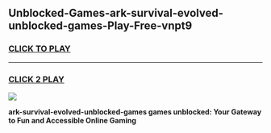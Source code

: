 
## Unblocked-Games-ark-survival-evolved-unblocked-games-Play-Free-vnpt9
<h3>
<a href="https://premium76.site?title=ark-survival-evolved-unblocked-games&ref=20A">CLICK TO PLAY</a></h3>
<hr>

<h3>
<a href="https://premium76.site?title=ark-survival-evolved-unblocked-games&ref=20A">CLICK 2 PLAY</a>
  
</h3>

<a href="https://premium76.site?title=ark-survival-evolved-unblocked-games&ref=20A"><img src="https://clearcache.store/games.png"></a>


**ark-survival-evolved-unblocked-games games unblocked: Your Gateway to Fun and Accessible Online Gaming**
